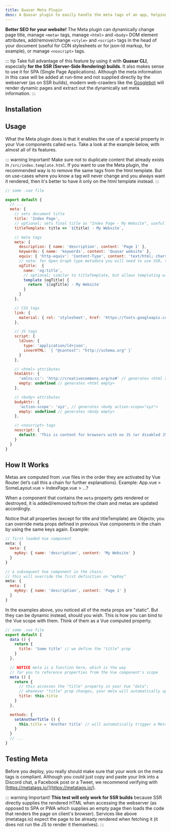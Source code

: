 ```yaml
---
title: Quasar Meta Plugin
desc: A Quasar plugin to easily handle the meta tags of an app, helping you to add SEO. It manages meta, style and script tags, html and body attributes and page titles.
---
```

**Better SEO for your website!** The Meta plugin can dynamically change page title, manage `<meta>` tags, manage `<html>` and `<body>` DOM element attributes, add/remove/change `<style>` and `<script>` tags in the head of your document (useful for CDN stylesheets or for json-ld markup, for example), or manage `<noscript>` tags.

::: tip
Take full advantage of this feature by using it with **Quasar CLI**, especially **for the SSR (Server-Side Rendering) builds**. It also makes sense to use it for SPA (Single Page Applications). Although the meta information in this case will be added at run-time and not supplied directly by the webserver (as on SSR builds), modern web-crawlers like the [Googlebot](https://developers.google.com/search/docs/guides/javascript-seo-basics) will render dynamic pages and extract out the dynamically set meta information.
:::

## Installation
<doc-installation plugins="Meta" />

## Usage
What the Meta plugin does is that it enables the use of a special property in your Vue components called `meta`. Take a look at the example below, with almost all of its features.

::: warning Important!
Make sure not to duplicate content that already exists in `/src/index.template.html`. If you want to use the Meta plugin, the recommended way is to remove the same tags from the html template. But on use-cases where you know a tag will never change and you always want it rendered, then it's better to have it only on the html template instead.
:::

```js
// some .vue file

export default {
  // ...
  meta: {
    // sets document title
    title: 'Index Page',
    // optional; sets final title as "Index Page - My Website", useful for multiple level meta
    titleTemplate: title => `${title} - My Website`,

    // meta tags
    meta: {
      description: { name: 'description', content: 'Page 1' },
      keywords: { name: 'keywords', content: 'Quasar website' },
      equiv: { 'http-equiv': 'Content-Type', content: 'text/html; charset=UTF-8' },
      // note: for Open Graph type metadata you will need to use SSR, to ensure page is rendered by the server
      ogTitle:  {
        name: 'og:title',
        // optional; similar to titleTemplate, but allows templating with other meta properties
        template (ogTitle) {
          return `${ogTitle} - My Website`
        }
      }
    },

    // CSS tags
    link: {
      material: { rel: 'stylesheet', href: 'https://fonts.googleapis.com/icon?family=Material+Icons' }
    },

    // JS tags
    script: {
      ldJson: {
        type: 'application/ld+json',
        innerHTML: `{ "@context": "http://schema.org" }`
      }
    },

    // <html> attributes
    htmlAttr: {
      'xmlns:cc': 'http://creativecommons.org/ns#' // generates <html xmlns:cc="http://creativecommons.org/ns#">,
      empty: undefined // generates <html empty>
    },

    // <body> attributes
    bodyAttr: {
      'action-scope': 'xyz', // generates <body action-scope="xyz">
      empty: undefined // generates <body empty>
    },

    // <noscript> tags
    noscript: {
      default: 'This is content for browsers with no JS (or disabled JS)'
    }
  }
}
```

## How It Works
Metas are computed from .vue files in the order they are activated by Vue Router (let’s call this a chain for further explanations). Example: App.vue > SomeLayout.vue > IndexPage.vue > …?

When a component that contains the `meta` property gets rendered or destroyed, it is added/removed to/from the chain and metas are updated accordingly.

Notice that all properties (except for title and titleTemplate) are Objects; you can override meta props defined in previous Vue components in the chain by using the same keys again. Example:

```js
// first loaded Vue component
meta: {
  meta: {
    myKey: { name: 'description', content: 'My Website' }
  }
}

// a subsequent Vue component in the chain;
// this will override the first definition on "myKey"
meta: {
  meta: {
    myKey: { name: 'description', content: 'Page 1' }
  }
}
```

In the examples above, you noticed all of the meta props are "static". But they can be dynamic instead, should you wish. This is how you can bind to the Vue scope with them. Think of them as a Vue computed property.

```js
// some .vue file
export default {
  data () {
    return {
      title: 'Some title' // we define the "title" prop
    }
  },

  // NOTICE meta is a function here, which is the way
  // for you to reference properties from the Vue component's scope
  meta () {
    return {
      // this accesses the "title" property in your Vue "data";
      // whenever "title" prop changes, your meta will automatically update
      title: this.title
    }
  },

  methods: {
    setAnotherTitle () {
      this.title = 'Another title' // will automatically trigger a Meta update due to the binding
    }
  }
  // ...
}
```

## Testing Meta
Before you deploy, you really should make sure that your work on the meta tags is compliant. Although you could just copy and paste your link into a Discord chat, a Facebook post or a Tweet, we recommend verifying with [https://metatags.io/](https://metatags.io/).

::: warning Important!
**This test will only work for SSR builds** because SSR directly supplies the rendered HTML when accessing the webserver (as opposed to SPA or PWA which supplies an empty page then loads the code that renders the page on client's browser). Services like above (metatags.io) expect the page to be already rendered when fetching it (it does not run the JS to render it themselves).
:::
